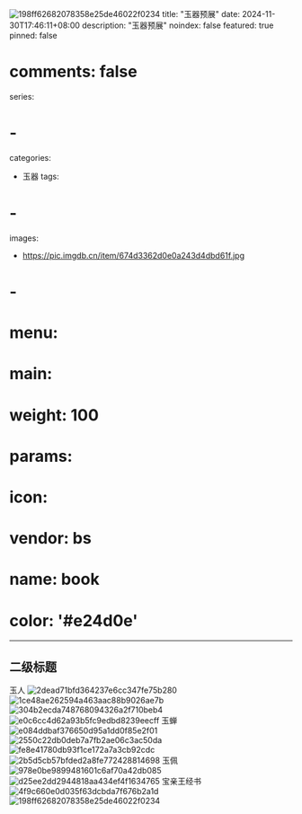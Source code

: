 ![198ff62682078358e25de46022f0234](https://github.com/user-attachments/assets/e6504b6e-8a79-4fcc-9f51-35a59508e789)
title: "玉器预展"
date: 2024-11-30T17:46:11+08:00
description: "玉器预展"
noindex: false
featured: true
pinned: false
# comments: false
series:
#  - 
categories:
 - 玉器
tags:
#  - 
images: 
 - https://pic.imgdb.cn/item/674d3362d0e0a243d4dbd61f.jpg
#  - 
# menu:
#   main:
#     weight: 100
#     params:
#       icon:
#         vendor: bs
#         name: book
#         color: '#e24d0e'
---

## 二级标题

玉人
![2dead71bfd364237e6cc347fe75b280](https://github.com/user-attachments/assets/48efd1b8-9c57-42b6-8813-4735f721c695)
![1ce48ae262594a463aac88b9026ae7b](https://github.com/user-attachments/assets/6292b0fb-f0e1-45ca-95e2-08015c468e72)
![304b2ecda748768094326a2f710beb4](https://github.com/user-attachments/assets/e463b001-6ccc-4eff-8743-c920a3fef0e5)
![e0c6cc4d62a93b5fc9edbd8239eecff](https://github.com/user-attachments/assets/6c6b43f1-bca0-4d35-a1f6-72ef83dd7064)
玉蝉
![e084ddbaf376650d95a1dd0f85e2f01](https://github.com/user-attachments/assets/58e95ede-1563-44f5-b6a7-a7283790f273)
![2550c22db0deb7a7fb2ae06c3ac50da](https://github.com/user-attachments/assets/5767850a-1985-4acc-921b-dfa2fe7ad8e1)
![fe8e41780db93f1ce172a7a3cb92cdc](https://github.com/user-attachments/assets/85a9e4db-631f-4e42-9fc3-b21496691993)
![2b5d5cb57bfded2a8fe772428814698](https://github.com/user-attachments/assets/65c9cdc1-bd77-4ca9-b715-0367e9b3c79e)
玉佩
![978e0be9899481601c6af70a42db085](https://github.com/user-attachments/assets/53579f62-b930-4791-af93-013ca1e2b8c4)
![d25ee2dd2944818aa434ef4f1634765](https://github.com/user-attachments/assets/c11a6468-7786-4b90-8504-1ee56a1b0e51)
宝亲王经书
![4f9c660e0d035f63dcbda7f676b2a1d](https://github.com/user-attachments/assets/a662b7b0-8a1f-452b-af71-858ebeb3ac19)
![198ff62682078358e25de46022f0234](https://github.com/user-attachments/assets/183408cd-65dd-47ac-80b8-89a32596d903)


